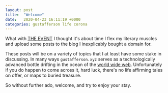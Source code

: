 ```yaml
---
layout: post
title:  "Welcome"
date:   2020-04-23 16:11:19 +0000
categories: gustafferson life corona
---
```

What with [THE EVENT][THE-EVENT] I thought it's about time I flex my literary muscles and upload some posts to the blog I inexplicably bought a domain for.

These posts will be on a variety of topics that I at least have some stake in discussing.
In many ways `gustafferson.xyz` serves as a technologically advanced bottle drifting in the ocean of the [world wide web][www].
Unfortunately if you do happen to come across it, hard luck, there's no life affirming tales on offer, or maps to buried treasure.

So without further ado, welcome, and try to enjoy your stay.



[THE-EVENT]: https://www.youtube.com/watch?v=wnd1jKcfBRE
[www]:   https://xkcd.com/181/


